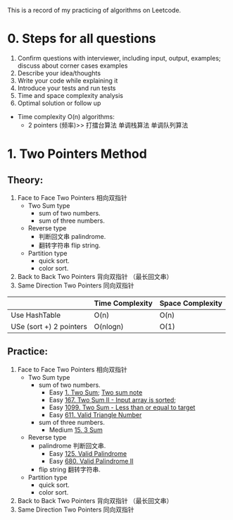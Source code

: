 This is a record of my practicing of algorithms on Leetcode.

# 0. Steps for all questions

1. Confirm questions with interviewer, including input, output, examples; discuss about corner cases examples
2. Describe your idea/thoughts
3. Write your code while explaining it
4. Introduce your tests and run tests 
5. Time and space complexity analysis
6. Optimal solution or follow up


- Time complexity O(n) algorithms:
  - 2 pointers (频率)>> 打擂台算法 单调栈算法 单调队列算法

# 1. Two Pointers Method

## Theory:

1. Face to Face Two Pointers 相向双指针 
   - Two Sum type
     - sum of two numbers. 
     - sum of three numbers. 
   - Reverse type     
     - 判断回文串 palindrome. 
     - 翻转字符串 flip string. 
   - Partition type
     - quick sort. 
     - color sort.
2. Back to Back Two Pointers 背向双指针 （最长回文串）
3. Same Direction Two Pointers 同向双指针  


||Time Complexity|Space Complexity|
|-|-|-|
|Use HashTable| O(n)|O(n)|
|USe (sort +) 2 pointers|O(nlogn)|O(1)|



  
## Practice:

1. Face to Face Two Pointers 相向双指针 
   - Two Sum type
     - sum of two numbers.  
       - Easy [1. Two Sum](leetcode/1.twosum.md); [Two sum note](note/twosumnote.md)
       - Easy [167. Two Sum II - Input array is sorted](leetcode/167.Two_Sum_II_Input_array_is_sorted.md);  
       - Easy [1099. Two Sum - Less than or equal to target](leetcode/1099.Two_Sum_Less_than_or_equal_to_target.md) 
       - Easy [611. Valid Triangle Number](leetcode/611.Valid_Triangle_Number.md) 
     - sum of three numbers. 
       - Medium [15. 3 Sum](leetcode/15.3sum.md)
   - Reverse type     
     - palindrome 判断回文串. 
       - Easy [125. Valid Palindrome](leetcode/125.Valid_Palindrome.md) 
       - Easy [680. Valid Palindrome II](leetcode/680.Valid_Palindrome_II.md) 
     - flip string 翻转字符串. 
   - Partition type
     - quick sort.
     - color sort.
2. Back to Back Two Pointers 背向双指针 （最长回文串）
3. Same Direction Two Pointers 同向双指针  
